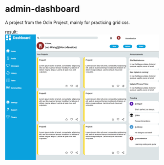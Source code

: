 # admin-dashboard
A project from the Odin Project, mainly for practicing grid css.

result:
![picture of result](https://github.com/ascodeasice/admin-dashboard/blob/main/images/result.png)
